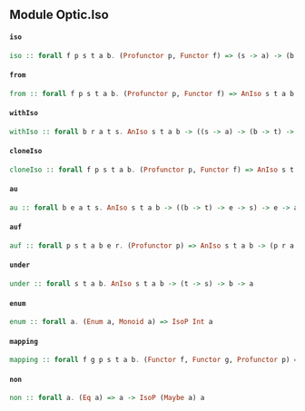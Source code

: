 ## Module Optic.Iso

#### `iso`

``` purescript
iso :: forall f p s t a b. (Profunctor p, Functor f) => (s -> a) -> (b -> t) -> p a (f b) -> p s (f t)
```

#### `from`

``` purescript
from :: forall f p s t a b. (Profunctor p, Functor f) => AnIso s t a b -> p t (f s) -> p b (f a)
```

#### `withIso`

``` purescript
withIso :: forall b r a t s. AnIso s t a b -> ((s -> a) -> (b -> t) -> r) -> r
```

#### `cloneIso`

``` purescript
cloneIso :: forall f p s t a b. (Profunctor p, Functor f) => AnIso s t a b -> p a (f b) -> p s (f t)
```

#### `au`

``` purescript
au :: forall b e a t s. AnIso s t a b -> ((b -> t) -> e -> s) -> e -> a
```

#### `auf`

``` purescript
auf :: forall p s t a b e r. (Profunctor p) => AnIso s t a b -> (p r a -> e -> b) -> p r s -> e -> t
```

#### `under`

``` purescript
under :: forall s t a b. AnIso s t a b -> (t -> s) -> b -> a
```

#### `enum`

``` purescript
enum :: forall a. (Enum a, Monoid a) => IsoP Int a
```

#### `mapping`

``` purescript
mapping :: forall f g p s t a b. (Functor f, Functor g, Profunctor p) => AnIso s t a b -> p (f a) (f (g b)) -> p (f s) (f (g t))
```

#### `non`

``` purescript
non :: forall a. (Eq a) => a -> IsoP (Maybe a) a
```



